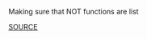 Making sure that NOT functions are list

[SOURCE](https://docs.aws.amazon.com/AWSCloudFormation/latest/UserGuide/intrinsic-function-reference-conditions.html#intrinsic-function-reference-conditions-not)